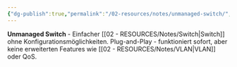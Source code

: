 ```yaml
---
{"dg-publish":true,"permalink":"/02-resources/notes/unmanaged-switch/","tags":["informatik/netzwerk/switch/typ","informatik/netzwerk/einfach","informatik/hardware"],"noteIcon":"","updated":"2025-09-10T17:04:18.951+02:00"}
---
```



**Unmanaged Switch** - Einfacher [[02 - RESOURCES/Notes/Switch\|Switch]] ohne Konfigurationsmöglichkeiten.
Plug-and-Play - funktioniert sofort, aber keine erweiterten Features wie [[02 - RESOURCES/Notes/VLAN\|VLAN]] oder QoS.